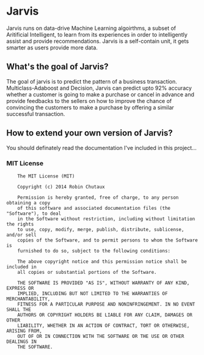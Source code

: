 # Jarvis

Jarvis runs on data-drive Machine Learning algoirthms, a subset of Aritificial Intelligent, to learn from its experiences in order to intelligently assist and provide recommendations. Jarvis is a self-contain unit, it gets smarter as users provide more data.

## What's the goal of Jarvis?

The goal of jarvis is to predict the pattern of a business transaction. Multiclass-Adaboost and Decision, Jarvis can predict upto 92% accuracy whether a customer is going to make a purchase or cancel in advance and provide feedbacks to the sellers on how to improve the chance of convincing the customers to make a purchase by offering a similar successful transaction.

## How to extend your own version of Jarvis?

You should definately read the documentation I've included in this project...

### MIT License

```
    The MIT License (MIT)

    Copyright (c) 2014 Robin Chutaux

    Permission is hereby granted, free of charge, to any person obtaining a copy
    of this software and associated documentation files (the "Software"), to deal
    in the Software without restriction, including without limitation the rights
    to use, copy, modify, merge, publish, distribute, sublicense, and/or sell
    copies of the Software, and to permit persons to whom the Software is
    furnished to do so, subject to the following conditions:

    The above copyright notice and this permission notice shall be included in
    all copies or substantial portions of the Software.

    THE SOFTWARE IS PROVIDED "AS IS", WITHOUT WARRANTY OF ANY KIND, EXPRESS OR
    IMPLIED, INCLUDING BUT NOT LIMITED TO THE WARRANTIES OF MERCHANTABILITY,
    FITNESS FOR A PARTICULAR PURPOSE AND NONINFRINGEMENT. IN NO EVENT SHALL THE
    AUTHORS OR COPYRIGHT HOLDERS BE LIABLE FOR ANY CLAIM, DAMAGES OR OTHER
    LIABILITY, WHETHER IN AN ACTION OF CONTRACT, TORT OR OTHERWISE, ARISING FROM,
    OUT OF OR IN CONNECTION WITH THE SOFTWARE OR THE USE OR OTHER DEALINGS IN
    THE SOFTWARE.
```
